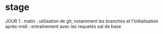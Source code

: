 # stage
JOUR 1 :
  matin : utilisation de git, notamment les branches et l'initialisation
  après-midi : entraînement avec les requetes sql de base
